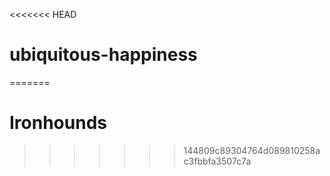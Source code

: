 <<<<<<< HEAD
# ubiquitous-happiness
=======
# Ironhounds
>>>>>>> 144809c89304764d089810258ac3fbbfa3507c7a
